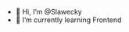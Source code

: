 - 👋 Hi, I’m @Slawecky
- 🌱 I’m currently learning Frontend

<!---
Slawecky/Slawecky is a ✨ special ✨ repository because its `README.md` (this file) appears on your GitHub profile.
You can click the Preview link to take a look at your changes.
--->
